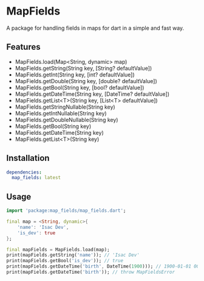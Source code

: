 
# MapFields 
A package for handling fields in maps for dart in a simple and fast way.


## Features

- MapFields.load(Map<String, dynamic> map)
- MapFields.getString(String key, [String? defaultValue])
- MapFields.getInt(String key, [int? defaultValue])
- MapFields.getDouble(String key, [double? defaultValue])
- MapFields.getBool(String key, [bool? defaultValue])
- MapFields.getDateTime(String key, [DateTime? defaultValue])
- MapFields.getList\<T>(String key, [List\<T> defaultValue])
- MapFields.getStringNullable(String key)
- MapFields.getIntNullable(String key)
- MapFields.getDoubleNullable(String key)
- MapFields.getBool(String key)
- MapFields.getDateTime(String key)
- MapFields.getList\<T>(String key)

## Installation

```yml
dependencies:
  map_fields: latest
```

## Usage

```dart
import 'package:map_fields/map_fields.dart';

final map = <String, dynamic>{
    'name': 'Isac Dev',
    'is_dev': true
};

final mapFields = MapFields.load(map);
print(mapFields.getString('name')); // 'Isac Dev'
print(mapFields.getBool('is_dev')); // true
print(mapFields.getDateTime('birth', DateTime(1900))); // 1900-01-01 00:00:00.000
print(mapFields.getDateTime('birth')); // throw MapFieldsError
```

